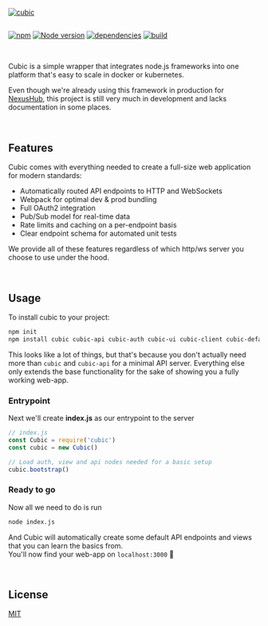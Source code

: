 [![cubic](https://i.imgur.com/VbaKTrc.png)](https://github.com/nexus-devs)

##  

[![npm](https://img.shields.io/npm/v/cubic.svg)](https://npmjs.org/cubic)
[![Node version](http://img.shields.io/badge/node-+8.10.LTS-brightgreen.svg)](https://nodejs.org/en/)
[![dependencies](https://david-dm.org/cubic-js/cubic.svg)](https://david-dm.org/cubic-js/cubic)
[![build](https://ci.nexus-stats.com/api/badges/cubic-js/cubic/status.svg)](https://ci.nexus-stats.com/cubic-js/cubic)

<br>

Cubic is a simple wrapper that integrates node.js frameworks into one platform that's
easy to scale in docker or kubernetes.

Even though we're already using this framework in production for [NexusHub](https://github.com/nexus-devs/NexusHub),
this project is still very much in development and lacks documentation in some places.

<br>

## Features
Cubic comes with everything needed to create a full-size web application for
modern standards:
- Automatically routed API endpoints to HTTP and WebSockets
- Webpack for optimal dev & prod bundling
- Full OAuth2 integration
- Pub/Sub model for real-time data
- Rate limits and caching on a per-endpoint basis
- Clear endpoint schema for automated unit tests

We provide all of these features regardless of which http/ws server you choose to use under the hood.

<br>

## Usage
To install cubic to your project:
```sh
npm init
npm install cubic cubic-api cubic-auth cubic-ui cubic-client cubic-defaults
```
This looks like a lot of things, but that's because you don't actually need more
than `cubic` and `cubic-api` for a minimal API server. Everything else only extends
the base functionality for the sake of showing you a fully working web-app.


### Entrypoint
Next we'll create **index.js** as our entrypoint to the server
```js
// index.js
const Cubic = require('cubic')
const cubic = new Cubic()

// Load auth, view and api nodes needed for a basic setup
cubic.bootstrap()
```

### Ready to go
Now all we need to do is run
```sh
node index.js
```
And Cubic will automatically create some default API endpoints and views
that you can learn the basics from. <br>
You'll now find your web-app on `localhost:3000` 🎉

<br>

## License
[MIT](/LICENSE)
